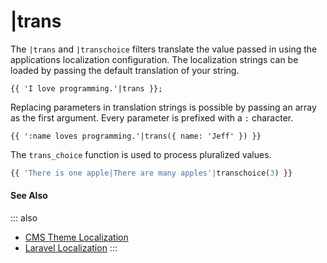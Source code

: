 # |trans

The `|trans` and `|transchoice` filters translate the value passed in using the applications localization configuration. The localization strings can be loaded by passing the default translation of your string.

```twig
{{ 'I love programming.'|trans }};
```

Replacing parameters in translation strings is possible by passing an array as the first argument. Every parameter is prefixed with a `:` character.

```twig
{{ ':name loves programming.'|trans({ name: 'Jeff' }) }}
```

The `trans_choice` function is used to process pluralized values.

```php
{{ 'There is one apple|There are many apples'|transchoice(3) }}
```

#### See Also

::: also
* [CMS Theme Localization](../../cms/themes/settings.md)
* [Laravel Localization](https://laravel.com/docs/9.x/localization)
:::
